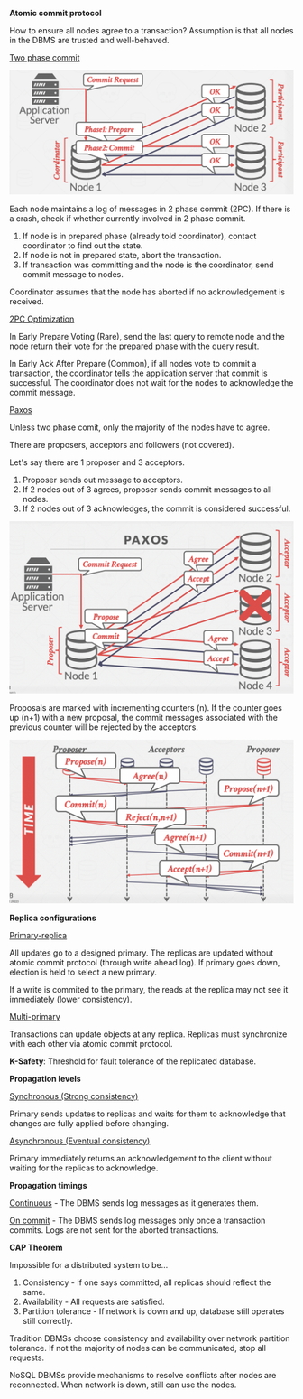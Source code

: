 **Atomic commit protocol**

How to ensure all nodes agree to a transaction? Assumption is that all nodes in the DBMS are trusted and well-behaved.

<u>Two phase commit</u>

![](images/Pasted%20image%2020221122120538.png)

Each node maintains a log of messages in 2 phase commit (2PC). If there is a crash, check if whether currently involved in 2 phase commit. 

1. If node is in prepared phase (already told coordinator), contact coordinator to find out the state.
2. If node is not in prepared state, abort the transaction.
3. If transaction was committing and the node is the coordinator, send commit message to nodes.

Coordinator assumes that the node has aborted if no acknowledgement is received.

<u>2PC Optimization</u>

In Early Prepare Voting (Rare), send the last query to remote node and the node return their vote for the prepared phase with the query result.

In Early Ack After Prepare (Common), if all nodes vote to commit a transaction, the coordinator tells the application server that commit is successful. The coordinator does not wait for the nodes to acknowledge the commit message.

<u>Paxos</u>

Unless two phase comit, only the majority of the nodes have to agree.

There are proposers, acceptors and followers (not covered).

Let's say there are 1 proposer and 3 acceptors.

1. Proposer sends out message to acceptors.
2. If 2 nodes out of 3 agrees, proposer sends commit messages to all nodes.
3. If 2 nodes out of 3 acknowledges, the commit is considered successful.

![](images/Pasted%20image%2020221122122735.png)

Proposals are marked with incrementing counters (n). If the counter goes up (n+1) with a new proposal, the commit messages associated with the previous counter will be rejected by the acceptors. 

![](images/Pasted%20image%2020221122124004.png)

**Replica configurations**

<u>Primary-replica</u>

All updates go to a designed primary. The replicas are updated without atomic commit protocol (through write ahead log). If primary goes down, election is held to select a new primary.

If a write is commited to the primary, the reads at the replica may not see it immediately (lower consistency).

<u>Multi-primary</u>

Transactions can update objects at any replica. Replicas must synchronize with each other via atomic commit protocol.

**K-Safety**: Threshold for fault tolerance of the replicated database.

**Propagation levels**

<u>Synchronous (Strong consistency)</u>

Primary sends updates to replicas and waits for them to acknowledge that changes are fully applied before changing.

<u>Asynchronous (Eventual consistency)</u>

Primary immediately returns an acknowledgement to the client without waiting for the replicas to acknowledge.

**Propagation timings**

<u>Continuous</u> - The DBMS sends log messages as it generates them.

<u>On commit</u> - The DBMS sends log messages only once a transaction commits. Logs are not sent for the aborted transactions. 

**CAP Theorem**

Impossible for a distributed system to be...

1. Consistency - If one says committed, all replicas should reflect the same.
2. Availability - All requests are satisfied.
3. Partition tolerance - If network is down and up, database still operates still correctly.

Tradition DBMSs choose consistency and availability over network partition tolerance. If not the majority of nodes can be communicated, stop all requests.

NoSQL DBMSs provide mechanisms to resolve conflicts after nodes are reconnected. When network is down, still can use the nodes.